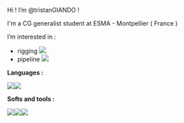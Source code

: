 Hi ! I’m @tristanGIANDO !

I'm a CG generalist student at ESMA - Montpellier ( France )

I’m interested in :
- rigging [<img src="https://img.icons8.com/ios/50/000000/animation-rig.png"/>]()
- pipeline [<img src="https://img.icons8.com/ios-glyphs/30/000000/data-in-both-directions.png"/>]()


**Languages :**

[<img src="https://img.icons8.com/color/48/000000/python.png"/>]()[<img src="https://img.icons8.com/ios/50/000000/qt.png"/>]()

**Softs and tools :**

[<img src="https://img.icons8.com/color/48/000000/autodesk-maya.png"/>]()[<img src="https://img.icons8.com/color/48/000000/nuke.png"/>]()[<img src="https://img.icons8.com/color/48/000000/visual-studio-code-2019.png"/>]()
